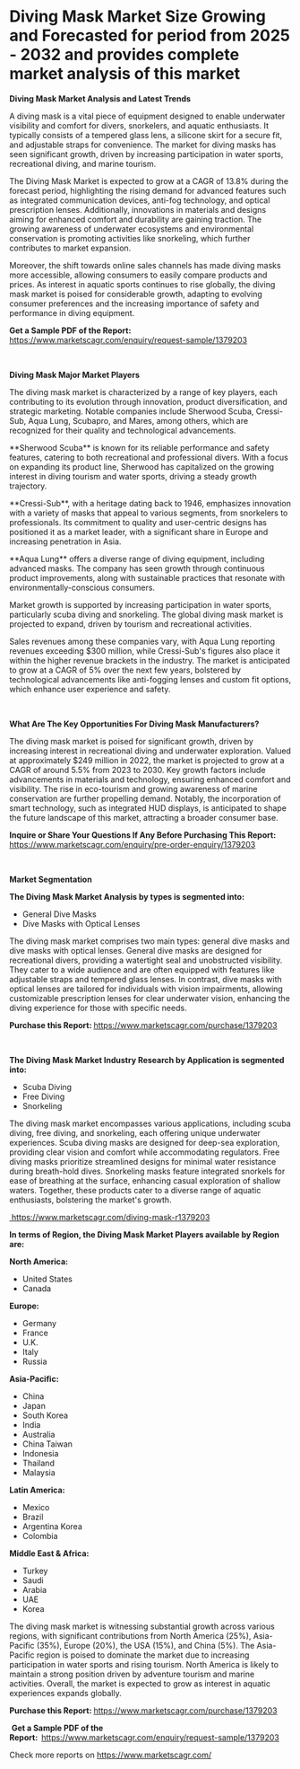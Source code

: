<p><h1>Diving Mask Market Size Growing and Forecasted for period from 2025 - 2032 and provides complete market analysis of this market</h1></p><p><strong>Diving Mask Market Analysis and Latest Trends</strong></p>
<p><p>A diving mask is a vital piece of equipment designed to enable underwater visibility and comfort for divers, snorkelers, and aquatic enthusiasts. It typically consists of a tempered glass lens, a silicone skirt for a secure fit, and adjustable straps for convenience. The market for diving masks has seen significant growth, driven by increasing participation in water sports, recreational diving, and marine tourism.</p><p>The Diving Mask Market is expected to grow at a CAGR of 13.8% during the forecast period, highlighting the rising demand for advanced features such as integrated communication devices, anti-fog technology, and optical prescription lenses. Additionally, innovations in materials and designs aiming for enhanced comfort and durability are gaining traction. The growing awareness of underwater ecosystems and environmental conservation is promoting activities like snorkeling, which further contributes to market expansion.</p><p>Moreover, the shift towards online sales channels has made diving masks more accessible, allowing consumers to easily compare products and prices. As interest in aquatic sports continues to rise globally, the diving mask market is poised for considerable growth, adapting to evolving consumer preferences and the increasing importance of safety and performance in diving equipment.</p></p>
<p><strong>Get a Sample PDF of the Report:&nbsp;</strong> <a href="https://www.marketscagr.com/enquiry/request-sample/1379203?utm_campaign=2631&utm_medium=2&utm_source=Github&utm_content=ia&utm_term=05042025&utm_id=diving-mask">https://www.marketscagr.com/enquiry/request-sample/1379203</a></p>
<p>&nbsp;</p>
<p><strong>Diving Mask Major Market Players</strong></p>
<p><p>The diving mask market is characterized by a range of key players, each contributing to its evolution through innovation, product diversification, and strategic marketing. Notable companies include Sherwood Scuba, Cressi-Sub, Aqua Lung, Scubapro, and Mares, among others, which are recognized for their quality and technological advancements.</p><p>**Sherwood Scuba** is known for its reliable performance and safety features, catering to both recreational and professional divers. With a focus on expanding its product line, Sherwood has capitalized on the growing interest in diving tourism and water sports, driving a steady growth trajectory.</p><p>**Cressi-Sub**, with a heritage dating back to 1946, emphasizes innovation with a variety of masks that appeal to various segments, from snorkelers to professionals. Its commitment to quality and user-centric designs has positioned it as a market leader, with a significant share in Europe and increasing penetration in Asia.</p><p>**Aqua Lung** offers a diverse range of diving equipment, including advanced masks. The company has seen growth through continuous product improvements, along with sustainable practices that resonate with environmentally-conscious consumers.</p><p>Market growth is supported by increasing participation in water sports, particularly scuba diving and snorkeling. The global diving mask market is projected to expand, driven by tourism and recreational activities. </p><p>Sales revenues among these companies vary, with Aqua Lung reporting revenues exceeding $300 million, while Cressi-Sub's figures also place it within the higher revenue brackets in the industry. The market is anticipated to grow at a CAGR of 5% over the next few years, bolstered by technological advancements like anti-fogging lenses and custom fit options, which enhance user experience and safety.</p></p>
<p>&nbsp;</p>
<p><strong>What Are The Key Opportunities For Diving Mask Manufacturers?</strong></p>
<p><p>The diving mask market is poised for significant growth, driven by increasing interest in recreational diving and underwater exploration. Valued at approximately $249 million in 2022, the market is projected to grow at a CAGR of around 5.5% from 2023 to 2030. Key growth factors include advancements in materials and technology, ensuring enhanced comfort and visibility. The rise in eco-tourism and growing awareness of marine conservation are further propelling demand. Notably, the incorporation of smart technology, such as integrated HUD displays, is anticipated to shape the future landscape of this market, attracting a broader consumer base.</p></p>
<p><strong>Inquire or Share Your Questions If Any Before Purchasing This Report:</strong> <a href="https://www.marketscagr.com/enquiry/pre-order-enquiry/1379203?utm_campaign=2631&utm_medium=2&utm_source=Github&utm_content=ia&utm_term=05042025&utm_id=diving-mask">https://www.marketscagr.com/enquiry/pre-order-enquiry/1379203</a></p>
<p>&nbsp;</p>
<p><strong>Market Segmentation</strong></p>
<p><strong>The Diving Mask Market Analysis by types is segmented into:</strong></p>
<p><ul><li>General Dive Masks</li><li>Dive Masks with Optical Lenses</li></ul></p>
<p><p>The diving mask market comprises two main types: general dive masks and dive masks with optical lenses. General dive masks are designed for recreational divers, providing a watertight seal and unobstructed visibility. They cater to a wide audience and are often equipped with features like adjustable straps and tempered glass lenses. In contrast, dive masks with optical lenses are tailored for individuals with vision impairments, allowing customizable prescription lenses for clear underwater vision, enhancing the diving experience for those with specific needs.</p></p>
<p><strong>Purchase this Report:&nbsp;</strong><a href="https://www.marketscagr.com/purchase/1379203?utm_campaign=2631&utm_medium=2&utm_source=Github&utm_content=ia&utm_term=05042025&utm_id=diving-mask">https://www.marketscagr.com/purchase/1379203</a></p>
<p>&nbsp;</p>
<p><strong>The Diving Mask Market Industry Research by Application is segmented into:</strong></p>
<p><ul><li>Scuba Diving</li><li>Free Diving</li><li>Snorkeling</li></ul></p>
<p><p>The diving mask market encompasses various applications, including scuba diving, free diving, and snorkeling, each offering unique underwater experiences. Scuba diving masks are designed for deep-sea exploration, providing clear vision and comfort while accommodating regulators. Free diving masks prioritize streamlined designs for minimal water resistance during breath-hold dives. Snorkeling masks feature integrated snorkels for ease of breathing at the surface, enhancing casual exploration of shallow waters. Together, these products cater to a diverse range of aquatic enthusiasts, bolstering the market's growth.</p></p>
<p><a href="https://www.marketscagr.com/diving-mask-r1379203?utm_campaign=2631&utm_medium=2&utm_source=Github&utm_content=ia&utm_term=05042025&utm_id=diving-mask">&nbsp;https://www.marketscagr.com/diving-mask-r1379203</a></p>
<p><strong>In terms of Region, the Diving Mask Market Players available by Region are:</strong></p>
<p>
    <p> <strong> North America: </strong>
        <ul>
            <li>United States</li>
            <li>Canada</li>
        </ul>
        </p> 
    <p> <strong> Europe: </strong>
        <ul>
            <li>Germany</li>
            <li>France</li>
            <li>U.K.</li>
            <li>Italy</li>
            <li>Russia</li>
        </ul>
        </p> 
    <p> <strong> Asia-Pacific: </strong>
        <ul>
            <li>China</li>
            <li>Japan</li>
            <li>South Korea</li>
            <li>India</li>
            <li>Australia</li>
            <li>China Taiwan</li>
            <li>Indonesia</li>
            <li>Thailand</li>
            <li>Malaysia</li>
        </ul>
        </p> 
    <p> <strong> Latin America: </strong>
        <ul>
            <li>Mexico</li>
            <li>Brazil</li>
            <li>Argentina Korea</li>
            <li>Colombia</li>
        </ul>
        </p> 
    <p> <strong> Middle East & Africa: </strong>
        <ul>
            <li>Turkey</li>
            <li>Saudi</li>
            <li>Arabia</li>
            <li>UAE</li>
            <li>Korea</li>
        </ul>
    </p>
    </p>
<p><p>The diving mask market is witnessing substantial growth across various regions, with significant contributions from North America (25%), Asia-Pacific (35%), Europe (20%), the USA (15%), and China (5%). The Asia-Pacific region is poised to dominate the market due to increasing participation in water sports and rising tourism. North America is likely to maintain a strong position driven by adventure tourism and marine activities. Overall, the market is expected to grow as interest in aquatic experiences expands globally.</p></p>
<p><strong>Purchase this Report: </strong><a href="https://www.marketscagr.com/purchase/1379203?utm_campaign=2631&utm_medium=2&utm_source=Github&utm_content=ia&utm_term=05042025&utm_id=diving-mask">https://www.marketscagr.com/purchase/1379203</a></p>
<p>&nbsp;<strong>Get a Sample PDF of the Report:&nbsp;&nbsp;</strong><a href="https://www.marketscagr.com/enquiry/request-sample/1379203?utm_campaign=2631&utm_medium=2&utm_source=Github&utm_content=ia&utm_term=05042025&utm_id=diving-mask">https://www.marketscagr.com/enquiry/request-sample/1379203</a></p>
<p><strong></strong></p>
<p>Check more reports on <a href="https://www.marketscagr.com/?utm_campaign=2631&utm_medium=2&utm_source=Github&utm_content=ia&utm_term=05042025&utm_id=diving-mask">https://www.marketscagr.com/</a></p>